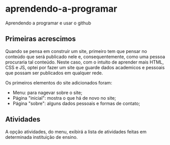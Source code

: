 # aprendendo-a-programar
Aprendendo a programar e usar o github

## Primeiras acrescimos
Quando se pensa em construir um site, primeiro tem que pensar no conteúdo que
será publicado nele e, consequentemente, como uma pessoa procuraria tal conteúdo.
Neste caso, com o intuito de aprender mais HTML, CSS e JS, optei por fazer um site
que guarde dados academicos e pessoais que possam ser publicados em qualquer rede.

Os primeiros elementos do site adicionados foram:
* Menu: para nagevar sobre o site;
* Página "inicial": mostra o que há de novo no site;
* Página "sobre": alguns dados pessoais e formas de contato;

## Atividades
A opção atividades, do menu, exibirá a lista de atividades feitas em determinada
instituição de ensino.